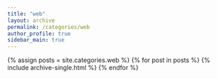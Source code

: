 ```yaml
---
title: "web"
layout: archive
permalink: /categories/web
author_profile: true
sidebar_main: true
---
```


{% assign posts = site.categories.web %}
{% for post in posts %}
  {% include archive-single.html %}
{% endfor %}
